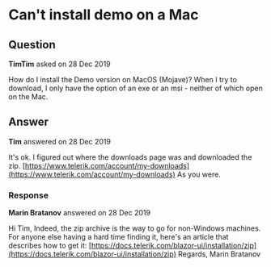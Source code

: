 # Can't install demo on a Mac

## Question

**TimTim** asked on 28 Dec 2019

How do I install the Demo version on MacOS (Mojave)? When I try to download, I only have the option of an exe or an msi - neither of which open on the Mac.

## Answer

**Tim** answered on 28 Dec 2019

It's ok. I figured out where the downloads page was and downloaded the zip. [https://www.telerik.com/account/my-downloads](https://www.telerik.com/account/my-downloads) As you were.

### Response

**Marin Bratanov** answered on 28 Dec 2019

Hi Tim, Indeed, the zip archive is the way to go for non-Windows machines. For anyone else having a hard time finding it, here's an article that describes how to get it: [https://docs.telerik.com/blazor-ui/installation/zip](https://docs.telerik.com/blazor-ui/installation/zip) Regards, Marin Bratanov
